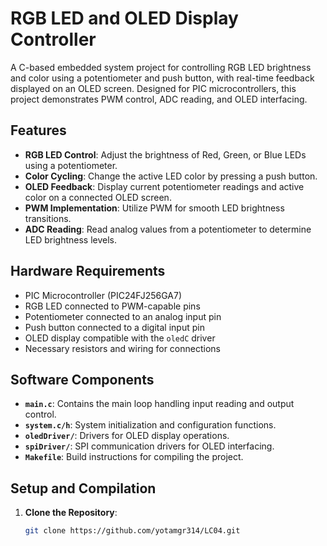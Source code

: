 # RGB LED and OLED Display Controller

A C-based embedded system project for controlling RGB LED brightness and color using a potentiometer and push button, with real-time feedback displayed on an OLED screen. Designed for PIC microcontrollers, this project demonstrates PWM control, ADC reading, and OLED interfacing.

## Features

- **RGB LED Control**: Adjust the brightness of Red, Green, or Blue LEDs using a potentiometer.
- **Color Cycling**: Change the active LED color by pressing a push button.
- **OLED Feedback**: Display current potentiometer readings and active color on a connected OLED screen.
- **PWM Implementation**: Utilize PWM for smooth LED brightness transitions.
- **ADC Reading**: Read analog values from a potentiometer to determine LED brightness levels.

## Hardware Requirements

- PIC Microcontroller (PIC24FJ256GA7)
- RGB LED connected to PWM-capable pins
- Potentiometer connected to an analog input pin
- Push button connected to a digital input pin
- OLED display compatible with the `oledC` driver
- Necessary resistors and wiring for connections

## Software Components

- **`main.c`**: Contains the main loop handling input reading and output control.
- **`system.c/h`**: System initialization and configuration functions.
- **`oledDriver/`**: Drivers for OLED display operations.
- **`spiDriver/`**: SPI communication drivers for OLED interfacing.
- **`Makefile`**: Build instructions for compiling the project.

## Setup and Compilation

1. **Clone the Repository**:
   ```bash
   git clone https://github.com/yotamgr314/LC04.git
